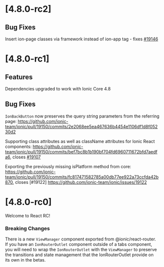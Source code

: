 # [4.8.0-rc2]

## Bug Fixes

Insert ion-page classes via framework instead of ion-app tag - fixes [#19146](https://github.com/ionic-team/ionic/issues/19146)

# [4.8.0-rc1]

## Features

Dependencies upgraded to work with Ionic Core 4.8

## Bug Fixes

`IonBackButton` now preserves the query string parameters from the referring page: https://github.com/ionic-team/ionic/pull/19150/commits/2e2068ee5ea467636b4454e1106df1d8f05230d2

Supporting class attributes as well as className attributes for Ionic React components: https://github.com/ionic-team/ionic/pull/19150/commits/bef7bc8b1b190bf704fd6960711672bfd7aedfa6, closes [#19107](https://github.com/ionic-team/ionic/issues/19107)

Exporting the previously missing isPlatform method from core: https://github.com/ionic-team/ionic/pull/19150/commits/fc817471582785a00db77ee922a73ccfda42b870, closes [#19122] https://github.com/ionic-team/ionic/issues/19122

# [4.8.0-rc0]

Welcome to React RC! 

### Breaking Changes

There is a new `ViewManager` component exported from @ionic/react-router. If you have an `IonRouterOutlet` component outside of a tabs component, you will need to wrap the `IonRouterOutlet` with the `ViewManager` to preserve the transitions and state management that the IonRouterOutlet provide on its own in the betas.